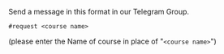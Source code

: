 Send a message in this format in our Telegram Group.

`#request <course name>`

(please enter the Name of course in place of "`<course name>`")
